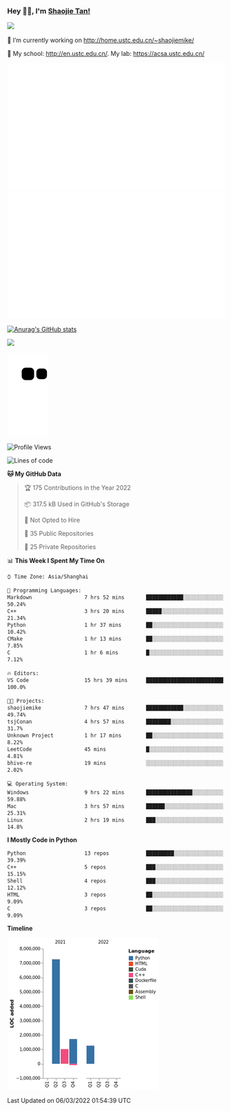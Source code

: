 

<!--
**Kirrito-k423/Kirrito-k423** is a ✨ _special_ ✨ repository because its `README.md` (this file) appears on your GitHub profile.

Here are some ideas to get you started:

- 🔭 I’m currently working on ...
- 🌱 I’m currently learning ...
- 👯 I’m looking to collaborate on ...
- 🤔 I’m looking for help with ...
- 💬 Ask me about ...
- 📫 How to reach me: ...
- 😄 Pronouns: ...
- ⚡ Fun fact: ...
-->
### Hey 👋🏽, I'm [Shaojie Tan!](http://home.ustc.edu.cn/~shaojiemike/about)

![](https://visitor-badge.glitch.me/badge?page_id=Kirrito-k423.Kirrito-k423)

🔭 I’m currently working on http://home.ustc.edu.cn/~shaojiemike/

👯 My school: http://en.ustc.edu.cn/. My lab: https://acsa.ustc.edu.cn/

![](https://github.com/Kirrito-k423/github-stats/blob/master/generated/overview.svg)
![](https://github.com/Kirrito-k423/github-stats/blob/master/generated/languages.svg)

[![Anurag's GitHub stats](https://github-readme-stats.vercel.app/api?username=Kirrito-k423&theme=flag-india&show_icons=true&hide=stars,prs,issues,contribs)](https://github.com/anuraghazra/github-readme-stats)

![](https://github-profile-summary-cards.vercel.app/api/cards/profile-details?username=Kirrito-k423&theme=vue)

![snake gif](https://github.com/Kirrito-k423/Kirrito-k423/blob/output/github-contribution-grid-snake.svg)

<!--START_SECTION:waka-->
![Profile Views](http://img.shields.io/badge/Profile%20Views-0-blue)

![Lines of code](https://img.shields.io/badge/From%20Hello%20World%20I%27ve%20Written-11%20Million%20lines%20of%20code-blue)

**🐱 My GitHub Data** 

> 🏆 175 Contributions in the Year 2022
 > 
> 📦 317.5 kB Used in GitHub's Storage 
 > 
> 🚫 Not Opted to Hire
 > 
> 📜 35 Public Repositories 
 > 
> 🔑 25 Private Repositories  
 > 
📊 **This Week I Spent My Time On** 

```text
⌚︎ Time Zone: Asia/Shanghai

💬 Programming Languages: 
Markdown                 7 hrs 52 mins       ████████████░░░░░░░░░░░░░   50.24% 
C++                      3 hrs 20 mins       █████░░░░░░░░░░░░░░░░░░░░   21.34% 
Python                   1 hr 37 mins        ██░░░░░░░░░░░░░░░░░░░░░░░   10.42% 
CMake                    1 hr 13 mins        ██░░░░░░░░░░░░░░░░░░░░░░░   7.85% 
C                        1 hr 6 mins         █░░░░░░░░░░░░░░░░░░░░░░░░   7.12%

🔥 Editors: 
VS Code                  15 hrs 39 mins      █████████████████████████   100.0%

🐱‍💻 Projects: 
shaojiemike              7 hrs 47 mins       ████████████░░░░░░░░░░░░░   49.74% 
tsjConan                 4 hrs 57 mins       ████████░░░░░░░░░░░░░░░░░   31.7% 
Unknown Project          1 hr 17 mins        ██░░░░░░░░░░░░░░░░░░░░░░░   8.22% 
LeetCode                 45 mins             █░░░░░░░░░░░░░░░░░░░░░░░░   4.81% 
bhive-re                 19 mins             ░░░░░░░░░░░░░░░░░░░░░░░░░   2.02%

💻 Operating System: 
Windows                  9 hrs 22 mins       ███████████████░░░░░░░░░░   59.88% 
Mac                      3 hrs 57 mins       ██████░░░░░░░░░░░░░░░░░░░   25.31% 
Linux                    2 hrs 19 mins       ███░░░░░░░░░░░░░░░░░░░░░░   14.8%

```

**I Mostly Code in Python** 

```text
Python                   13 repos            █████████░░░░░░░░░░░░░░░░   39.39% 
C++                      5 repos             ███░░░░░░░░░░░░░░░░░░░░░░   15.15% 
Shell                    4 repos             ███░░░░░░░░░░░░░░░░░░░░░░   12.12% 
HTML                     3 repos             ██░░░░░░░░░░░░░░░░░░░░░░░   9.09% 
C                        3 repos             ██░░░░░░░░░░░░░░░░░░░░░░░   9.09%

```


**Timeline**

![Chart not found](https://raw.githubusercontent.com/Kirrito-k423/Kirrito-k423/main/charts/bar_graph.png) 


 Last Updated on 06/03/2022 01:54:39 UTC
<!--END_SECTION:waka-->

